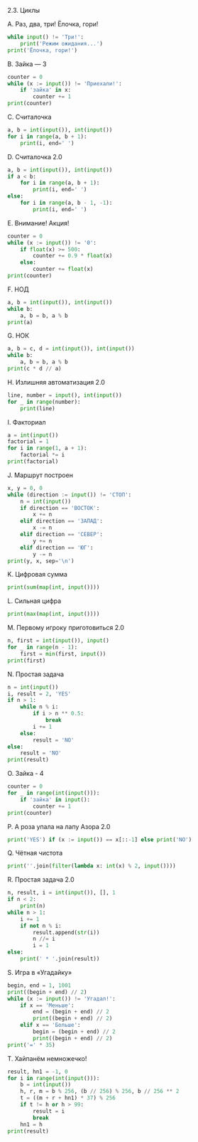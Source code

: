 2.3. Циклы

A. Раз, два, три! Ёлочка, гори!
```python
while input() != 'Три!':
    print('Режим ожидания...')
print('Ёлочка, гори!')    
```
B. Зайка — 3
```python
counter = 0
while (x := input()) != 'Приехали!':
    if 'зайка' in x:
        counter += 1
print(counter)
```
C. Считалочка
```python
a, b = int(input()), int(input())
for i in range(a, b + 1):
    print(i, end=' ')
```
D. Считалочка 2.0
```python
a, b = int(input()), int(input())
if a < b:
    for i in range(a, b + 1):
        print(i, end=' ')
else:
    for i in range(a, b - 1, -1):
        print(i, end=' ')
```
E. Внимание! Акция!
```python
counter = 0
while (x := input()) != '0':
    if float(x) >= 500:
        counter += 0.9 * float(x)
    else:
        counter += float(x)
print(counter)
```
F. НОД
```python
a, b = int(input()), int(input())
while b:
    a, b = b, a % b
print(a)
```
G. НОК
```python
a, b = c, d = int(input()), int(input())
while b:
    a, b = b, a % b
print(c * d // a)
```
H. Излишняя автоматизация 2.0
```python
line, number = input(), int(input())
for _ in range(number):
    print(line)
```
I. Факториал
```python
a = int(input())
factorial = 1
for i in range(1, a + 1):
    factorial *= i
print(factorial)
```
J. Маршрут построен
```python
x, y = 0, 0
while (direction := input()) != 'СТОП':
    n = int(input())
    if direction == 'ВОСТОК':
        x += n
    elif direction == 'ЗАПАД':
        x -= n
    elif direction == 'СЕВЕР':
        y += n
    elif direction == 'ЮГ':
        y -= n
print(y, x, sep='\n')
```
K. Цифровая сумма
```python
print(sum(map(int, input())))
```
L. Сильная цифра
```python
print(max(map(int, input())))
```
M. Первому игроку приготовиться 2.0
```python
n, first = int(input()), input()
for _ in range(n - 1):
    first = min(first, input())
print(first)
```
N. Простая задача
```python
n = int(input())
i, result = 2, 'YES'
if n > 1:
    while n % i:
        if i > n ** 0.5:
            break
        i += 1
    else:
        result = 'NO'
else:
    result = 'NO'
print(result)
```
O. Зайка - 4
```python
counter = 0
for _ in range(int(input())):
    if 'зайка' in input():
        counter += 1
print(counter)
```
P. А роза упала на лапу Азора 2.0
```python
print('YES') if (x := input()) == x[::-1] else print('NO')
```
Q. Чётная чистота
```python
print(''.join(filter(lambda x: int(x) % 2, input())))
```
R. Простая задача 2.0
```python
n, result, i = int(input()), [], 1
if n < 2:
    print(n)
while n > 1:
    i += 1
    if not n % i:
        result.append(str(i))
        n //= i
        i = 1
else:
    print(' * '.join(result))
```
S. Игра в «Угадайку»
```python
begin, end = 1, 1001
print((begin + end) // 2)
while (x := input()) != 'Угадал!':
    if x == 'Меньше':
        end = (begin + end) // 2
        print((begin + end) // 2)
    elif x == 'Больше':
        begin = (begin + end) // 2
        print((begin + end) // 2)
print('=' * 35)
```
T. Хайпанём немножечко!
```python
result, hn1 = -1, 0
for i in range(int(input())):
    b = int(input())
    h, r, m = b % 256, (b // 256) % 256, b // 256 ** 2
    t = ((m + r + hn1) * 37) % 256
    if t != h or h > 99:
        result = i
        break
    hn1 = h
print(result)
```

